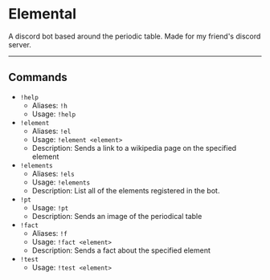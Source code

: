 # Elemental
A discord bot based around the periodic table. Made for my friend's discord server.

---
## Commands

*	`` !help ``
	* Aliases: `` !h ``
	* Usage: `` !help ``
*	`` !element ``
	* Aliases: `` !el ``
	* Usage: `` !element <element> ``
	* Description: Sends a link to a wikipedia page on the specified element
*	`` !elements ``
	* Aliases: `` !els ``
	* Usage: `` !elements ``
	* Description: List all of the elements registered in the bot.
*	`` !pt ``
	* Usage: `` !pt ``
	* Description: Sends an image of the periodical table
*	`` !fact ``
	* Aliases: `` !f ``
	* Usage: `` !fact <element> ``
	* Description: Sends a fact about the specified element
*	`` !test ``
	* Usage: `` !test <element> ``
